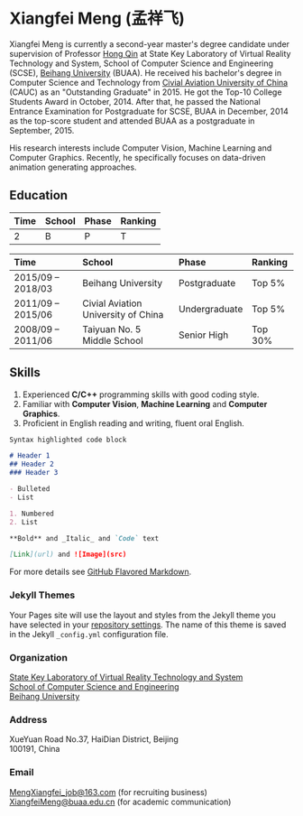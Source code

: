 # Xiangfei Meng (孟祥飞)

Xiangfei Meng is currently a second-year master's degree candidate under supervision of Professor [Hong Qin](https://www.cs.stonybrook.edu/people/faculty/HongQin) at State Key Laboratory of Virtual Reality Technology and System, School of Computer Science and Engineering (SCSE), [Beihang University](http://www.buaa.edu.cn/) (BUAA). He received his bachelor's degree in Computer Science and Technology from [Civial Aviation University of China](http://www.cauc.edu.cn/zh/) (CAUC) as an "Outstanding Graduate" in 2015. He got the Top-10 College Students Award in October, 2014. After that, he passed the National Entrance Examination for Postgraduate for SCSE, BUAA in December, 2014 as the top-score student and attended BUAA as a postgraduate in September, 2015.

His research interests include Computer Vision, Machine Learning and Computer Graphics. Recently, he specifically focuses on data-driven animation generating approaches.

## Education
|Time|School|Phase|Ranking|
|:--|:--|:--|:--|
|2|B|P|T|

| Time| School|  Phase| Ranking|
| :---------------- | :------------------------------------- | :--------- | :--------- |
| 2015/09 – 2018/03	| Beihang University| Postgraduate| Top 5%|
| 2011/09 – 2015/06 | Civial Aviation University of China| Undergraduate |  Top 5%|
| 2008/09 – 2011/06 | Taiyuan No. 5 Middle School| Senior High	| Top 30%|

## Skills
1. Experienced **C/C++** programming skills with good coding style.
2. Familiar with **Computer Vision**, **Machine Learning** and **Computer Graphics**.
3. Proficient in English reading and writing, fluent oral English.


```markdown
Syntax highlighted code block

# Header 1
## Header 2
### Header 3

- Bulleted
- List

1. Numbered
2. List

**Bold** and _Italic_ and `Code` text

[Link](url) and ![Image](src)
```

For more details see [GitHub Flavored Markdown](https://guides.github.com/features/mastering-markdown/).

### Jekyll Themes

Your Pages site will use the layout and styles from the Jekyll theme you have selected in your [repository settings](https://github.com/DreamChaserMXF/dreamchasermxf.github.com/settings). The name of this theme is saved in the Jekyll `_config.yml` configuration file.

### Organization
[State Key Laboratory of Virtual Reality Technology and System](http://vrlab.buaa.edu.cn/)  
[School of Computer Science and Engineering](http://scse.buaa.edu.cn/buaa-css-web/initAction.action)  
[Beihang University](http://www.buaa.edu.cn/)

### Address
XueYuan Road No.37, HaiDian District, Beijing  
100191, China

### Email
[MengXiangfei_job@163.com](mailto:MengXiangfei_job@163.com) (for recruiting business)  
[XiangfeiMeng@buaa.edu.cn](mailto:XiangfeiMeng@buaa.edu.cn) (for academic communication)

